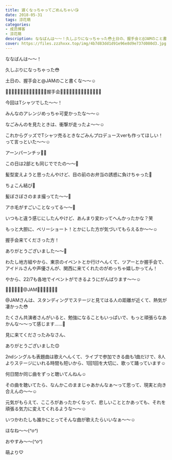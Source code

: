 ```yaml
---
title: 遅くなっちゃってごめんちゃい😘
date: 2018-05-31
tags: 涼花萌
categories: 
- 成员博客
- 涼花萌
description: ななばんは〜〜！久しぶりになっちゃった😳土日の、握手会と@JAMのこと書くな〜〜☺️🙌🏻🙌🏻🙌🏻🙌🏻🙌🏻🙌🏻🙌🏻握手会🙌🏻🙌🏻🙌🏻🙌🏻🙌🏻🙌🏻🙌🏻今回...
cover: https://files.zzzhxxx.top/img/4b7d83dd1d91e96e8d9e737d080d3.jpg 
---
```







ななばんは〜〜！



久しぶりになっちゃった😳





土日の、握手会と@JAMのこと書くな〜〜☺️





🙌🏻🙌🏻🙌🏻🙌🏻🙌🏻🙌🏻🙌🏻握手会🙌🏻🙌🏻🙌🏻🙌🏻🙌🏻🙌🏻🙌🏻




今回はTシャツでした〜〜！



みんなのアレンジめっちゃ可愛かったな〜〜☺️





なごみんのを見たときは、衝撃が走ったよ〜〜☺️




これからグッズでTシャツ売るときなごみんプロデュースverも作ってほしい！って言っといた〜〜☺️








アーンパーンチッ👊🏻












この日は2部とも同じででたの〜〜🙈



髪型変えようと思ったんやけど、目の前のお弁当の誘惑に負けちゃった💓








ちょこん結び🎀












髪ぼさぼさのまま撮ってた〜〜🙈




アホ毛がすごいことなってる〜〜🙈





いつもと違う感じにしたんやけど、あんまり変わってへんかったかな？笑




もっと大胆に、ベリーショート！とかにした方が気づいてもらえるか〜〜☺️







握手会来てくださった方！

ありがとうございました〜〜💓






わたし地方組やから、東京のイベントとか行けへんくて、ツアーとか握手会で、アイドルさんや声優さんが、関西に来てくれたのがめっちゃ嬉しかってん！




やから、22/7も各地でイベントができるようにがんばります〜〜☺️











🍓🍓🍓🍓🍓🍓@JAM🍓🍓🍓🍓🍓🍓🍓




@JAMさんは、スタンディングでステージと見てはる人の距離が近くて、熱気が凄かった😳





たくさん共演者さんがいると、勉強になることもいっぱいで、もっと頑張らなあかんな〜〜って感じます……🙂





見に来てくださったみなさん、

ありがとうございました😊














2ndシングルも表題曲は歌えへんくて、ライブで参加できる曲も1曲だけで、8人よりステージにいれる時間も短いから、1回1回を大切に、歌って踊っています☺️















何日間か同じ曲をずっと聴いてんねん☺️





その曲を聴いてたら、なんかこのままじゃあかんなぁ〜って思って、現実と向き合えんの〜〜☺️





元気がもらえて、こころがあったかくなって、悲しいこととかあっても、それを頑張る気力に変えてくれるような〜〜☺️




いつかわたしも誰かにとってそんな曲が歌えたらいいなぁ〜〜☺️











ほなね〜〜(*^o^*)


おやすみ〜〜(*^o^*)








萌より♡


